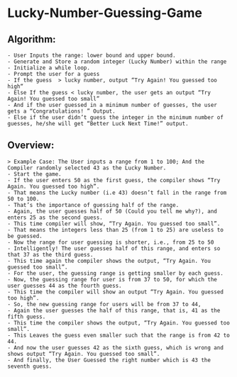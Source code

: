 # Lucky-Number-Guessing-Game

## Algorithm:
    - User Inputs the range: lower bound and upper bound.
    - Generate and Store a random integer (Lucky Number) within the range
    - Initialize a while loop.
    - Prompt the user for a guess
    - If the guess  > lucky number, output “Try Again! You guessed too high“
    - Else If the guess < lucky number, the user gets an output “Try Again! You guessed too small”
    - And if the user guessed in a minimum number of guesses, the user gets a “Congratulations! ” Output.
    - Else if the user didn’t guess the integer in the minimum number of guesses, he/she will get “Better Luck Next Time!” output.

## Overview:
    > Example Case: The User inputs a range from 1 to 100; And the Compiler randomly selected 43 as the Lucky Number. 
    - Start the game. 
    - If the user enters 50 as the first guess, the compiler shows “Try Again. You guessed too high”. 
    - That means the Lucky number (i.e 43) doesn’t fall in the range from 50 to 100. 
    - That’s the importance of guessing half of the range. 
    - Again, the user guesses half of 50 (Could you tell me why?), and enters 25 as the second guess. 
    - This time compiler will show, “Try Again. You guessed too small”.
    - That means the integers less than 25 (from 1 to 25) are useless to be guessed. 
    - Now the range for user guessing is shorter, i.e., from 25 to 50
    - Intelligently! The user guesses half of this range, and enters so that 37 as the third guess.  
    - This time again the compiler shows the output, “Try Again. You guessed too small”. 
    - For the user, the guessing range is getting smaller by each guess. 
    - Now, the guessing range for user is from 37 to 50, for which the user guesses 44 as the fourth guess. 
    - This time the compiler will show an output “Try Again. You guessed too high”. 
    - So, the new guessing range for users will be from 37 to 44, 
    - Again the user guesses the half of this range, that is, 41 as the fifth guess.  
    - This time the compiler shows the output, “Try Again. You guessed too small”. 
    - This Leaves the guess even smaller such that the range is from 42 to 44. 
    - And now the user guesses 42 as the sixth guess, which is wrong and shows output “Try Again. You guessed too small”. 
    - And finally, the User Guessed the right number which is 43 the seventh guess.

